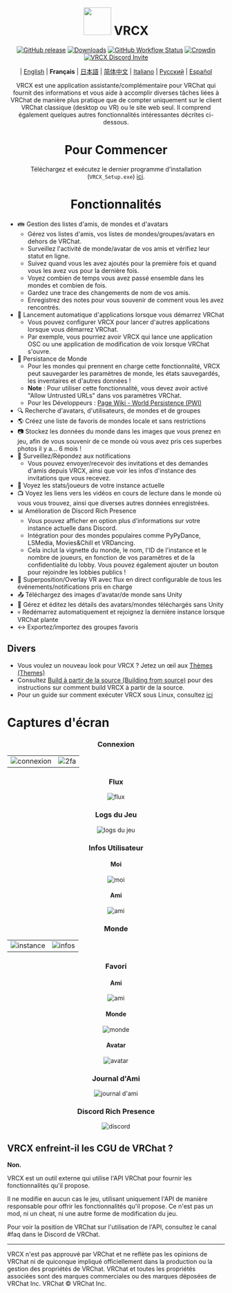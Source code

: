 <div align="center">

# <img src="https://raw.githubusercontent.com/vrcx-team/VRCX/master/VRCX.ico" width="64" height="64"> </img> VRCX

[![GitHub release](https://img.shields.io/github/release/vrcx-team/VRCX.svg)](https://github.com/vrcx-team/VRCX/releases/latest)
[![Downloads](https://img.shields.io/github/downloads/vrcx-team/VRCX/total?color=6451f1)](https://github.com/vrcx-team/VRCX/releases/latest)
[![GitHub Workflow Status](https://github.com/vrcx-team/VRCX/actions/workflows/github_actions.yml/badge.svg)](https://github.com/vrcx-team/VRCX/actions/workflows/github_actions.yml)
[![Crowdin](https://badges.crowdin.net/vrcx/localized.svg)](https://crowdin.com/project/vrcx)
[![VRCX Discord Invite](https://img.shields.io/discord/854071236363550763?color=%237289DA&logo=discord&logoColor=white&label=discord)](https://vrcx.pypy.moe/discord)


| [English](./README.md) | **Français** | [日本語](./README.jp.md) | [简体中文](./README.zh_CN.md) | [Italiano](./README.it.md) | [Русский](./README.ru_RU.md) | [Español](./README.es.md)

VRCX est une application assistante/complémentaire pour VRChat qui fournit des informations et vous aide à accomplir diverses tâches liées à VRChat de manière plus pratique que de compter uniquement sur le client VRChat classique (desktop ou VR) ou le site web seul. Il comprend également quelques autres fonctionnalités intéressantes décrites ci-dessous.

# Pour Commencer

<div align="center">

Téléchargez et exécutez le dernier programme d'installation (`VRCX_Setup.exe`) [ici](https://github.com/vrcx-team/VRCX/releases/latest).

# Fonctionnalités

<div align="left">

- :family: Gestion des listes d'amis, de mondes et d'avatars
  - Gérez vos listes d'amis, vos listes de mondes/groupes/avatars en dehors de VRChat.
  - Surveillez l'activité de monde/avatar de vos amis et vérifiez leur statut en ligne.
  - Suivez quand vous les avez ajoutés pour la première fois et quand vous les avez vus pour la dernière fois.
  - Voyez combien de temps vous avez passé ensemble dans les mondes et combien de fois.
  - Gardez une trace des changements de nom de vos amis.
  - Enregistrez des notes pour vous souvenir de comment vous les avez rencontrés.
- :electric_plug: Lancement automatique d'applications lorsque vous démarrez VRChat
  - Vous pouvez configurer VRCX pour lancer d'autres applications lorsque vous démarrez VRChat.
  - Par exemple, vous pourriez avoir VRCX qui lance une application OSC ou une application de modification de voix lorsque VRChat s'ouvre.
- :floppy_disk: Persistance de Monde
  - Pour les mondes qui prennent en charge cette fonctionnalité, VRCX peut sauvegarder les paramètres de monde, les états sauvegardés, les inventaires et d'autres données !
  - **Note** : Pour utiliser cette fonctionnalité, vous devez avoir activé "Allow Untrusted URLs" dans vos paramètres VRChat.
  - Pour les Développeurs : [Page Wiki - World Persistence (PWI)](<https://github.com/vrcx-team/VRCX/wiki/World-Persistence-(PWI)>)
- :mag: Recherche d'avatars, d'utilisateurs, de mondes et de groupes
- :earth_americas: Créez une liste de favoris de mondes locale et sans restrictions
- :camera: Stockez les données du monde dans les images que vous prenez en jeu, afin de vous souvenir de ce monde où vous avez pris ces superbes photos il y a... 6 mois !
- :bell: Surveillez/Répondez aux notifications
  - Vous pouvez envoyer/recevoir des invitations et des demandes d'amis depuis VRCX, ainsi que voir les infos d'instance des invitations que vous recevez.
- :scroll: Voyez les stats/joueurs de votre instance actuelle
- :tv: Voyez les liens vers les vidéos en cours de lecture dans le monde où vous vous trouvez, ainsi que diverses autres données enregistrées.
- :bar_chart: Amélioration de Discord Rich Presence
  - Vous pouvez afficher en option plus d'informations sur votre instance actuelle dans Discord.
  - Intégration pour des mondes populaires comme PyPyDance, LSMedia, Movies&Chill et VRDancing.
  - Cela inclut la vignette du monde, le nom, l'ID de l'instance et le nombre de joueurs, en fonction de vos paramètres et de la confidentialité du lobby. Vous pouvez également ajouter un bouton pour rejoindre les lobbies publics !
- :crystal_ball: Superposition/Overlay VR avec flux en direct configurable de tous les événements/notifications pris en charge
- :outbox_tray: Téléchargez des images d'avatar/de monde sans Unity
- :page_facing_up: Gérez et éditez les détails des avatars/mondes téléchargés sans Unity
- :skull: Redémarrez automatiquement et rejoignez la dernière instance lorsque VRChat plante
- :left_right_arrow: Exportez/importez des groupes favoris

## Divers

- Vous voulez un nouveau look pour VRCX ? Jetez un œil aux [Thèmes (Themes)](https://github.com/vrcx-team/VRCX/wiki/Themes)
- Consultez [Build à partir de la source (Building from source)](https://github.com/vrcx-team/VRCX/wiki/Building-from-source) pour des instructions sur comment build VRCX à partir de la source.
- Pour un guide sur comment exécuter VRCX sous Linux, consultez [ici](https://github.com/vrcx-team/VRCX/wiki/Running-VRCX-on-Linux)

# Captures d'écran

<div align="center">

<h3>Connexion</h3>

<table>
  <tr>
    <td align="center"><img src="https://github-production-user-asset-6210df.s3.amazonaws.com/82102170/251994190-5e6a961e-b2fe-4d3b-bf66-455d8626b8bf.png" alt="connexion"></td>
    <td align="center"><img src="https://github-production-user-asset-6210df.s3.amazonaws.com/82102170/251994414-a21faf59-6199-45de-94e7-a093a6b8c0ac.png" alt="2fa"></td>
  </tr>
</table>

<h3>Flux</h3>

<img src="https://github-production-user-asset-6210df.s3.amazonaws.com/82102170/251987020-9839a2c9-47db-4271-b1bf-8e07669a7056.png" alt="flux">

<h3>Logs du Jeu</h3>

<img src="https://github-production-user-asset-6210df.s3.amazonaws.com/82102170/251987498-b82266ed-131d-42ad-be2f-b167f24acf9f.png" alt="logs du jeu">

<h3>Infos Utilisateur</h3>

<h4>Moi</h4>

<img src="https://github-production-user-asset-6210df.s3.amazonaws.com/82102170/251990237-0c863d27-141c-4447-82de-4279ab8973ea.png" alt="moi">

<h4>Ami</h4>

<img src="https://github-production-user-asset-6210df.s3.amazonaws.com/82102170/251989666-8f918786-e632-451d-be29-f92d2c681b80.png" alt="ami">

<h3>Monde</h3>

<table>
  <tr>
    <td align="center"><img src="https://github-production-user-asset-6210df.s3.amazonaws.com/82102170/251991003-37a986bb-470c-442b-8ada-31918f7b2017.png" alt="instance"></td>
    <td align="center"><img src="https://github-production-user-asset-6210df.s3.amazonaws.com/82102170/251991217-0d40846f-ac08-48c0-8e4d-18c35fe0999b.png" alt="infos"></td>
  </tr>
</table>

<h3>Favori</h3>

<h4>Ami</h4>

<img src="https://github-production-user-asset-6210df.s3.amazonaws.com/82102170/251992424-ba406d0f-787e-4e2d-89bd-4caa0a05d31f.png" alt="ami">

<h4>Monde</h4>

<img src="https://github-production-user-asset-6210df.s3.amazonaws.com/82102170/251992950-8f2c6cdc-dc9a-4a60-b59f-9fa80d071359.png" alt="monde">

<h4>Avatar</h4>

<img src="https://github-production-user-asset-6210df.s3.amazonaws.com/82102170/251993408-66d11100-15a8-484f-b9fd-82be1516c9be.png" alt="avatar">

<h3>Journal d'Ami</h3>

<img src="https://github-production-user-asset-6210df.s3.amazonaws.com/82102170/251993741-e2033095-4ceb-4552-8b79-9285325c1e49.png" alt="journal d'ami">

<h3>Discord Rich Presence</h3>

<img src="https://github-production-user-asset-6210df.s3.amazonaws.com/82102170/251997318-5a71249c-59fc-4ad6-9194-d6b1d4165600.png" alt="discord">

<!-- Les autres images seront similaires à celle-ci -->
</div>

## VRCX enfreint-il les CGU de VRChat ?

**Non.**

VRCX est un outil externe qui utilise l'API VRChat pour fournir les fonctionnalités qu'il propose.

Il ne modifie en aucun cas le jeu, utilisant uniquement l'API de manière responsable pour offrir les fonctionnalités qu'il propose. Ce n'est pas un mod, ni un cheat, ni une autre forme de modification du jeu.

Pour voir la position de VRChat sur l'utilisation de l'API, consultez le canal #faq dans le Discord de VRChat.

---

VRCX n'est pas approuvé par VRChat et ne reflète pas les opinions de VRChat ni de quiconque impliqué officiellement dans la production ou la gestion des propriétés de VRChat. VRChat et toutes les propriétés associées sont des marques commerciales ou des marques déposées de VRChat Inc. VRChat © VRChat Inc.
